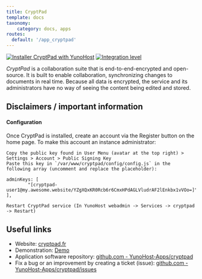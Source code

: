 ```yaml
---
title: CryptPad
template: docs
taxonomy:
    category: docs, apps
routes:
  default: '/app_cryptpad'
---
```


[![Installer CryptPad with YunoHost](https://install-app.yunohost.org/install-with-yunohost.svg)](https://install-app.yunohost.org/?app=cryptpad) [![Integration level](https://dash.yunohost.org/integration/cryptpad.svg)](https://dash.yunohost.org/appci/app/cryptpad)

*CryptPad* is a collaboration suite that is end-to-end-encrypted and open-source. It is built to enable collaboration, synchronizing changes to documents in real time. Because all data is encrypted, the service and its administrators have no way of seeing the content being edited and stored.

## Disclaimers / important information

#### Configuration

Once CryptPad is installed, create an account via the Register button on the home page. To make this account an instance administrator:

    Copy the public key found in User Menu (avatar at the top right) > Settings > Account > Public Signing Key
    Paste this key in `/var/www/cryptpad/config/config.js` in the following array (uncomment and replace the placeholder):
``` 
adminKeys: [
        "[cryptpad-user1@my.awesome.website/YZgXQxKR0Rcb6r6CmxHPdAGLVludrAF2lEnkbx1vVOo=]",
],
``` 
    Restart CryptPad service (In YunoHost webadmin -> Services -> cryptpad -> Restart)

## Useful links

+ Website: [cryptpad.fr](https://cryptpad.fr/)
+ Demonstration: [Demo](https://cryptpad.fr/)
+ Application software repository: [github.com - YunoHost-Apps/cryptpad](https://github.com/YunoHost-Apps/cryptpad_ynh)
+ Fix a bug or an improvement by creating a ticket (issue): [github.com - YunoHost-Apps/cryptpad/issues](https://github.com/YunoHost-Apps/cryptpad_ynh/issues)
